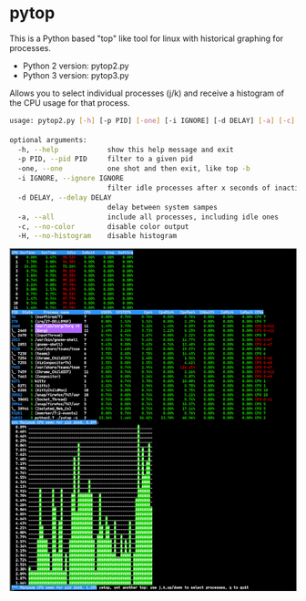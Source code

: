 pytop
=====
This is a Python based "top" like tool for linux with historical graphing for processes.

- Python 2 version: pytop2.py
- Python 3 version: pytop3.py

Allows you to select individual processes (j/k) and receive a histogram of the CPU usage for that process.

```bash
usage: pytop2.py [-h] [-p PID] [-one] [-i IGNORE] [-d DELAY] [-a] [-c] [-H]

optional arguments:
  -h, --help            show this help message and exit
  -p PID, --pid PID     filter to a given pid
  -one, --one           one shot and then exit, like top -b
  -i IGNORE, --ignore IGNORE
                        filter idle processes after x seconds of inaction
  -d DELAY, --delay DELAY
                        delay between system sampes
  -a, --all             include all processes, including idle ones
  -c, --no-color        disable color output
  -H, --no-histogram    disable histogram
```

![Alt text](screenshot.png?raw=true "")
